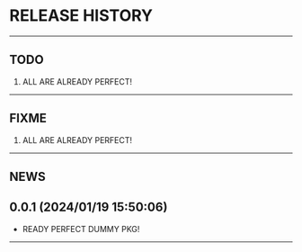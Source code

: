 # RELEASE HISTORY

********************************************************************************
## TODO
1. ALL ARE ALREADY PERFECT!  

********************************************************************************
## FIXME
1. ALL ARE ALREADY PERFECT!  

********************************************************************************
## NEWS

0.0.1 (2024/01/19 15:50:06)
------------------------------
- READY PERFECT DUMMY PKG!  



********************************************************************************
